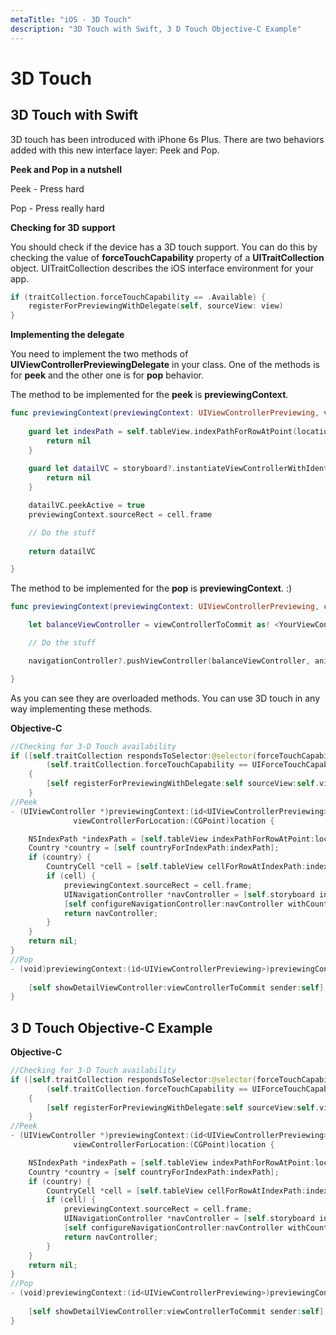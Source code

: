 ```yaml
---
metaTitle: "iOS - 3D Touch"
description: "3D Touch with Swift, 3 D Touch Objective-C Example"
---
```


# 3D Touch




## 3D Touch with Swift


3D touch has been introduced with iPhone 6s Plus. There are two behaviors added with this new interface layer: Peek and Pop.

**Peek and Pop in a nutshell**

Peek - Press hard

Pop - Press really hard

**Checking for 3D support**

You should check if the device has a 3D touch support. You can do this by checking the value of **forceTouchCapability** property of a **UITraitCollection** object. UITraitCollection describes the iOS interface environment for your app.

```swift
if (traitCollection.forceTouchCapability == .Available) {    
    registerForPreviewingWithDelegate(self, sourceView: view)
}

```

**Implementing the delegate**

You need to implement the two methods of **UIViewControllerPreviewingDelegate** in your class. One of the methods is for **peek** and the other one is for **pop** behavior.

The method to be implemented for the **peek** is **previewingContext**.

```swift
func previewingContext(previewingContext: UIViewControllerPreviewing, viewControllerForLocation location: CGPoint) -> UIViewController? {
    
    guard let indexPath = self.tableView.indexPathForRowAtPoint(location), cell = self.tableView.cellForRowAtIndexPath(indexPath) as? <YourTableViewCell> else {
        return nil
    }
    
    guard let datailVC = storyboard?.instantiateViewControllerWithIdentifier("<YourViewControllerIdentifier>") as? <YourViewController> else {
        return nil
    }

    datailVC.peekActive = true
    previewingContext.sourceRect = cell.frame

    // Do the stuff
    
    return datailVC

}

```

The method to be implemented for the **pop** is **previewingContext**. :)

```swift
func previewingContext(previewingContext: UIViewControllerPreviewing, commitViewController viewControllerToCommit: UIViewController) {

    let balanceViewController = viewControllerToCommit as! <YourViewController>

    // Do the stuff

    navigationController?.pushViewController(balanceViewController, animated: true)

}

```

As you can see they are overloaded methods. You can use 3D touch in any way implementing these methods.

**Objective-C**

```swift
//Checking for 3-D Touch availability
if ([self.traitCollection respondsToSelector:@selector(forceTouchCapability)] &&
        (self.traitCollection.forceTouchCapability == UIForceTouchCapabilityAvailable))
    {
        [self registerForPreviewingWithDelegate:self sourceView:self.view];
    }
//Peek
- (UIViewController *)previewingContext:(id<UIViewControllerPreviewing>)previewingContext
              viewControllerForLocation:(CGPoint)location {

    NSIndexPath *indexPath = [self.tableView indexPathForRowAtPoint:location];
    Country *country = [self countryForIndexPath:indexPath];
    if (country) {
        CountryCell *cell = [self.tableView cellForRowAtIndexPath:indexPath];
        if (cell) {
            previewingContext.sourceRect = cell.frame;
            UINavigationController *navController = [self.storyboard instantiateViewControllerWithIdentifier:@"UYLCountryNavController"];
            [self configureNavigationController:navController withCountry:country];
            return navController;
        }
    }
    return nil;
}
//Pop
- (void)previewingContext:(id<UIViewControllerPreviewing>)previewingContext commitViewController:(UIViewController *)viewControllerToCommit {
    
    [self showDetailViewController:viewControllerToCommit sender:self];
}

```



## 3 D Touch Objective-C Example


**Objective-C**

```swift
//Checking for 3-D Touch availability
if ([self.traitCollection respondsToSelector:@selector(forceTouchCapability)] &&
        (self.traitCollection.forceTouchCapability == UIForceTouchCapabilityAvailable))
    {
        [self registerForPreviewingWithDelegate:self sourceView:self.view];
    }
//Peek
- (UIViewController *)previewingContext:(id<UIViewControllerPreviewing>)previewingContext
              viewControllerForLocation:(CGPoint)location {

    NSIndexPath *indexPath = [self.tableView indexPathForRowAtPoint:location];
    Country *country = [self countryForIndexPath:indexPath];
    if (country) {
        CountryCell *cell = [self.tableView cellForRowAtIndexPath:indexPath];
        if (cell) {
            previewingContext.sourceRect = cell.frame;
            UINavigationController *navController = [self.storyboard instantiateViewControllerWithIdentifier:@"UYLCountryNavController"];
            [self configureNavigationController:navController withCountry:country];
            return navController;
        }
    }
    return nil;
}
//Pop
- (void)previewingContext:(id<UIViewControllerPreviewing>)previewingContext commitViewController:(UIViewController *)viewControllerToCommit {
    
    [self showDetailViewController:viewControllerToCommit sender:self];
}

```

